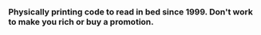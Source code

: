 ### Physically printing code to read in bed since 1999. Don't work to make you rich or buy a promotion.
